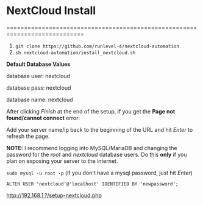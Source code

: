 # NextCloud Install

============================================================================

1. `git clone https://github.com/runlevel-4/nextcloud-automation`
2. `sh nextcloud-automation/install_nextcloud.sh`

**Default Database Values**

database user: nextcloud

database pass: nextcloud

database name: nextcloud

After clicking _Finish_ at the end of the setup, if you get the **Page not found/cannot connect** error:

Add your server name/ip back to the beginning of the URL and hit _Enter_ to refresh the page.

**NOTE:** I recommend logging into MySQL/MariaDB and changing the password for the _root_ and _nextcloud_ database users.  Do this **only** if you plan on exposing your server to the internet.

`sudo mysql -u root -p` (if you don't have a mysql password, just hit _Enter_)

`ALTER USER 'nextcloud'@'localhost' IDENTIFIED BY 'newpassword';`

http://192.168.1.?/setup-nextcloud.php
